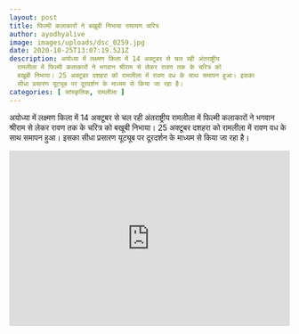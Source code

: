 ```yaml
---
layout: post
title: फिल्मी कलाकारों ने बखूबी निभाया रामायण चरित्र
author: ayodhyalive
image: images/uploads/dsc_0259.jpg
date: 2020-10-25T13:07:19.521Z
description: अयोध्या में लक्ष्मण किला में 14 अक्टूबर से चल रही अंतराष्ट्रीय
  रामलीला में फिल्मी कलाकारों ने भगवान श्रीराम से लेकर रावण तक के चरित्र को
  बखूबी निभाया। 25 अक्टूबर दशहरा को रामलीला में रावण वध के साथ समापन हुआ। इसका
  सीधा प्रसारण यूट्यूब पर दूरदर्शन के माध्यम से किया जा रहा है।
categories: [ सांस्कृतिक, रामलीला ]
---
```

अयोध्या में लक्ष्मण किला में 14 अक्टूबर से चल रही अंतराष्ट्रीय रामलीला में फिल्मी कलाकारों ने भगवान श्रीराम से लेकर रावण तक के चरित्र को बखूबी निभाया। 25 अक्टूबर दशहरा को रामलीला में रावण वध के साथ समापन हुआ। इसका सीधा प्रसारण यूट्यूब पर दूरदर्शन के माध्यम से किया जा रहा है। 

<p><iframe style="width:100%;" height="315" src="https://www.youtube.com/embed/PRmc6iQF6CY?rel=0&amp;showinfo=0" frameborder="0" allowfullscreen></iframe></p>